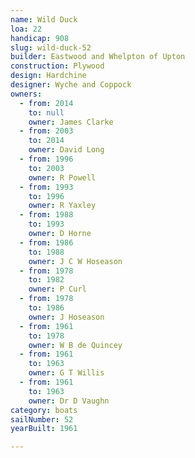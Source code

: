```yaml
---
name: Wild Duck
loa: 22
handicap: 908
slug: wild-duck-52
builder: Eastwood and Whelpton of Upton
construction: Plywood
design: Hardchine
designer: Wyche and Coppock
owners:
  - from: 2014
    to: null
    owner: James Clarke
  - from: 2003
    to: 2014
    owner: David Long
  - from: 1996
    to: 2003
    owner: R Powell
  - from: 1993
    to: 1996
    owner: R Yaxley
  - from: 1988
    to: 1993
    owner: D Horne
  - from: 1986
    to: 1988
    owner: J C W Hoseason
  - from: 1978
    to: 1982
    owner: P Curl
  - from: 1978
    to: 1986
    owner: J Hoseason
  - from: 1961
    to: 1978
    owner: W B de Quincey
  - from: 1961
    to: 1963
    owner: G T Willis
  - from: 1961
    to: 1963
    owner: Dr D Vaughn
category: boats
sailNumber: 52
yearBuilt: 1961

---
```

